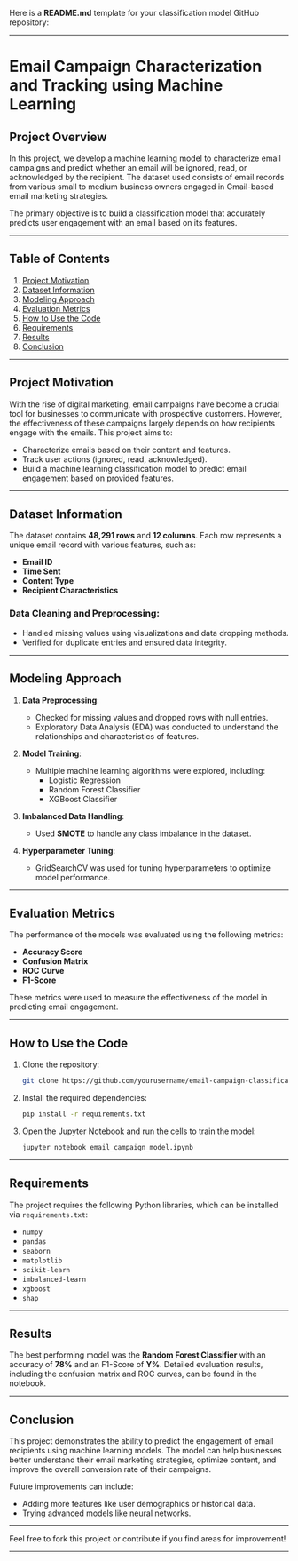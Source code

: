 Here is a **README.md** template for your classification model GitHub repository:

---

# **Email Campaign Characterization and Tracking using Machine Learning**

## **Project Overview**

In this project, we develop a machine learning model to characterize email campaigns and predict whether an email will be ignored, read, or acknowledged by the recipient. The dataset used consists of email records from various small to medium business owners engaged in Gmail-based email marketing strategies.

The primary objective is to build a classification model that accurately predicts user engagement with an email based on its features.

---

## **Table of Contents**

1. [Project Motivation](#project-motivation)
2. [Dataset Information](#dataset-information)
3. [Modeling Approach](#modeling-approach)
4. [Evaluation Metrics](#evaluation-metrics)
5. [How to Use the Code](#how-to-use-the-code)
6. [Requirements](#requirements)
7. [Results](#results)
8. [Conclusion](#conclusion)

---

## **Project Motivation**

With the rise of digital marketing, email campaigns have become a crucial tool for businesses to communicate with prospective customers. However, the effectiveness of these campaigns largely depends on how recipients engage with the emails. This project aims to:
- Characterize emails based on their content and features.
- Track user actions (ignored, read, acknowledged).
- Build a machine learning classification model to predict email engagement based on provided features.

---

## **Dataset Information**

The dataset contains **48,291 rows** and **12 columns**. Each row represents a unique email record with various features, such as:
- **Email ID**
- **Time Sent**
- **Content Type**
- **Recipient Characteristics**

### **Data Cleaning and Preprocessing:**
- Handled missing values using visualizations and data dropping methods.
- Verified for duplicate entries and ensured data integrity.
  

---

## **Modeling Approach**

1. **Data Preprocessing**: 
   - Checked for missing values and dropped rows with null entries.
   - Exploratory Data Analysis (EDA) was conducted to understand the relationships and characteristics of features.
   
2. **Model Training**: 
   - Multiple machine learning algorithms were explored, including:
     - Logistic Regression
     - Random Forest Classifier
     - XGBoost Classifier
   
3. **Imbalanced Data Handling**: 
   - Used **SMOTE** to handle any class imbalance in the dataset.

4. **Hyperparameter Tuning**:
   - GridSearchCV was used for tuning hyperparameters to optimize model performance.

---

## **Evaluation Metrics**

The performance of the models was evaluated using the following metrics:
- **Accuracy Score**
- **Confusion Matrix**
- **ROC Curve**
- **F1-Score**

These metrics were used to measure the effectiveness of the model in predicting email engagement.

---

## **How to Use the Code**

1. Clone the repository:
   ```bash
   git clone https://github.com/yourusername/email-campaign-classification.git
   ```
2. Install the required dependencies:
   ```bash
   pip install -r requirements.txt
   ```
3. Open the Jupyter Notebook and run the cells to train the model:
   ```bash
   jupyter notebook email_campaign_model.ipynb
   ```

---

## **Requirements**

The project requires the following Python libraries, which can be installed via `requirements.txt`:
- `numpy`
- `pandas`
- `seaborn`
- `matplotlib`
- `scikit-learn`
- `imbalanced-learn`
- `xgboost`
- `shap`

---

## **Results**

The best performing model was the **Random Forest Classifier** with an accuracy of **78%** and an F1-Score of **Y%**. Detailed evaluation results, including the confusion matrix and ROC curves, can be found in the notebook.

---

## **Conclusion**

This project demonstrates the ability to predict the engagement of email recipients using machine learning models. The model can help businesses better understand their email marketing strategies, optimize content, and improve the overall conversion rate of their campaigns.

Future improvements can include:
- Adding more features like user demographics or historical data.
- Trying advanced models like neural networks.

---

Feel free to fork this project or contribute if you find areas for improvement!

---


